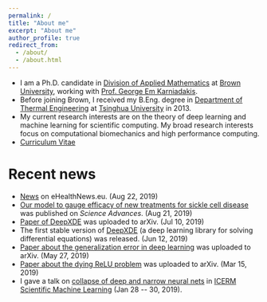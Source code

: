 ```yaml
---
permalink: /
title: "About me"
excerpt: "About me"
author_profile: true
redirect_from: 
  - /about/
  - /about.html
---
```


- I am a Ph.D. candidate in [Division of Applied Mathematics](https://www.brown.edu/academics/applied-mathematics) at [Brown University](https://www.brown.edu/), working with [Prof. George Em Karniadakis](https://www.brown.edu/research/projects/crunch/george-karniadakis).
- Before joining Brown, I received my B.Eng. degree in [Department of Thermal Engineering](https://www.tsinghua.edu.cn/publish/teen/index.html) at [Tsinghua University](http://www.tsinghua.edu.cn) in 2013.
- My current research interests are on the theory of deep learning and machine learning for scientific computing. My broad research interests focus on computational biomechanics and high performance computing.
- [Curriculum Vitae](http://lululxvi.github.io/files/CV.pdf)

<!---
Upcoming talks
======
-->

Recent news
======

- [News](http://www.ehealthnews.eu/research/5923-computer-model-could-help-test-new-sickle-cell-drugs) on eHealthNews.eu. (Aug 22, 2019)
- [Our model to gauge efficacy of new treatments for sickle cell disease](https://advances.sciencemag.org/content/5/8/eaax3905) was published on *Science Advances*. (Aug 21, 2019)
- [Paper of DeepXDE](https://arxiv.org/abs/1907.04502) was uploaded to arXiv. (Jul 10, 2019)
- The first stable version of [DeepXDE](https://github.com/lululxvi/deepxde) (a deep learning library for solving differential equations) was released. (Jun 12, 2019)
- [Paper about the generalization error in deep learning](https://arxiv.org/abs/1905.11427) was uploaded to arXiv. (May 27, 2019)
- [Paper about the dying ReLU problem](https://arxiv.org/abs/1903.06733) was uploaded to arXiv. (Mar 15, 2019)
- I gave a talk on [collapse of deep and narrow neural nets](https://icerm.brown.edu/video_archive/?play=1812) in [ICERM Scientific Machine Learning](https://icerm.brown.edu/events/ht19-1-sml/#workshopoverview) (Jan 28 -- 30, 2019).